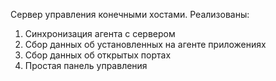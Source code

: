 Сервер управления конечными хостами.
Реализованы:
1. Синхронизация агента с сервером
2. Сбор данных об установленных на агенте приложениях
3. Сбор данных об открытых портах
4. Простая панель управления
